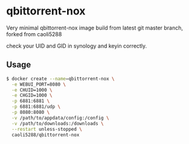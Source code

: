 # qbittorrent-nox

Very minimal qbittorrent-nox image build from latest git master branch, forked from caoli5288

check your UID and GID in synology and keyin correctly.

## Usage

```bash
$ docker create --name=qbittorrent-nox \
  -e WEBUI_PORT=8080 \
  -e CHUID=1000 \
  -e CHGID=1000 \
  -p 6881:6881 \
  -p 6881:6881/udp \
  -p 8080:8080 \
  -v /path/to/appdata/config:/config \
  -v /path/to/downloads:/downloads \
  --restart unless-stopped \
  caoli5288/qbittorrent-nox
```
